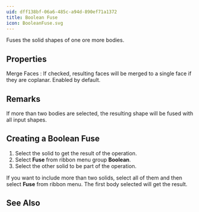 ```yaml
---
uid: dff138bf-06a6-485c-a94d-890ef71a1372
title: Boolean Fuse
icon: BooleanFuse.svg
---
```

Fuses the solid shapes of one ore more bodies.

## Properties

Merge Faces
:   If checked, resulting faces will be merged to a single face if they are coplanar. Enabled by default.

## Remarks

If more than two bodies are selected, the resulting shape will be fused with all input shapes.

## Creating a Boolean Fuse

1. Select the solid to get the result of the operation.
2. Select __Fuse__ from ribbon menu group __Boolean__.
3. Select the other solid to be part of the operation.

If you want to include more than two solids, select all of them and then select __Fuse__ from ribbon menu. The first body selected will get the result.

## See Also
[](xref:79be5f3d-4bf0-4c76-9bc6-50428e6ed621)
[](xref:d678cf8c-0e7f-46cd-8bbc-de964ddfecc6)